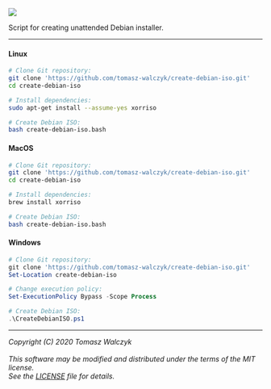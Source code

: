 ![](https://github.com/tomasz-walczyk/create-debian-iso/workflows/CI/badge.svg?event=push)

Script for creating unattended Debian installer.
___
#### Linux
```bash
# Clone Git repository:
git clone 'https://github.com/tomasz-walczyk/create-debian-iso.git'
cd create-debian-iso

# Install dependencies:
sudo apt-get install --assume-yes xorriso

# Create Debian ISO:
bash create-debian-iso.bash
```
#### MacOS
```bash
# Clone Git repository:
git clone 'https://github.com/tomasz-walczyk/create-debian-iso.git'
cd create-debian-iso

# Install dependencies:
brew install xorriso

# Create Debian ISO:
bash create-debian-iso.bash
```
#### Windows
```powershell
# Clone Git repository:
git clone 'https://github.com/tomasz-walczyk/create-debian-iso.git'
Set-Location create-debian-iso

# Change execution policy:
Set-ExecutionPolicy Bypass -Scope Process

# Create Debian ISO:
.\CreateDebianISO.ps1
```
___
*Copyright (C) 2020 Tomasz Walczyk*<br><br>
*This software may be modified and distributed under the terms of the MIT license.*<br>
*See the [LICENSE](LICENSE) file for details.*<br>
